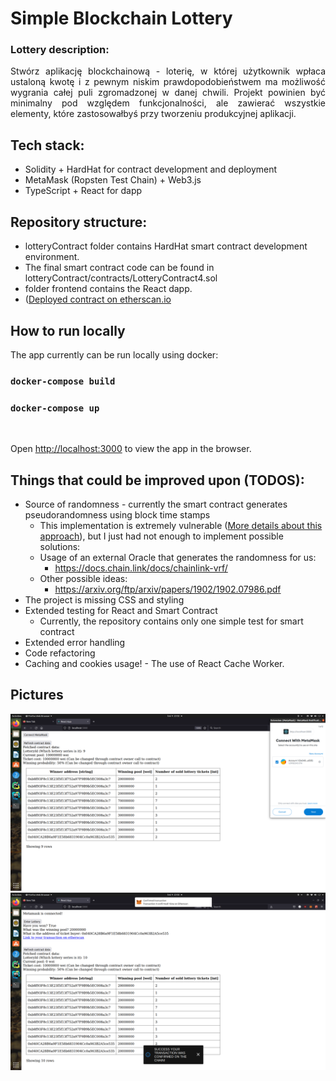 # Simple Blockchain Lottery
### Lottery description:
<div style="text-align: justify"> 
Stwórz aplikację blockchainową - loterię, w której użytkownik wpłaca ustaloną kwotę i z pewnym niskim prawdopodobieństwem ma możliwość wygrania całej puli zgromadzonej w danej chwili. Projekt powinien być minimalny pod względem funkcjonalności, ale zawierać wszystkie elementy, które zastosowałbyś przy tworzeniu produkcyjnej aplikacji.
</div>

## Tech stack:

* Solidity + HardHat for contract development and deployment
* MetaMask (Ropsten Test Chain) + Web3.js
* TypeScript + React for dapp
## Repository structure:
* lotteryContract folder contains HardHat smart contract development environment.
* The final smart contract code can be found in lotteryContract/contracts/LotteryContract4.sol
* folder frontend contains the React dapp.
* ([Deployed contract on etherscan.io](https://ropsten.etherscan.io/address/0x8d4b40C9e7ef8fafA0E4E857Ea53aF32CbfE52Fc)
## How to run locally

The app currently can be run locally using docker:

### `docker-compose build`
### `docker-compose up`
<br/>

Open [http://localhost:3000](http://localhost:3000) to view the app in the browser.

## Things that could be improved upon (TODOS):
* Source of randomness - currently the smart contract generates pseudorandomness using block time stamps
  * This implementation is extremely vulnerable ([More details about this approach](https://stackoverflow.com/questions/52467248/how-can-we-generate-multiple-random-number-in-ethereum)), but I just had not enough to implement possible solutions:
  * Usage of an external Oracle that generates the randomness for us: 
    * https://docs.chain.link/docs/chainlink-vrf/
  * Other possible ideas:
    * https://arxiv.org/ftp/arxiv/papers/1902/1902.07986.pdf
* The project is missing CSS and styling
* Extended testing for React and Smart Contract
  * Currently, the repository contains only one simple test for smart contract
* Extended error handling 
* Code refactoring
* Caching and cookies usage! - The use of React Cache Worker. 

## Pictures
![Picture 1](https://github.com/FirstGalacticEmpire/simple_blockchain_lottery/blob/2-hot-fixes-and-code-cleaning/pictures/1.png)
![Picture 2](https://github.com/FirstGalacticEmpire/simple_blockchain_lottery/blob/2-hot-fixes-and-code-cleaning/pictures/2.png)



